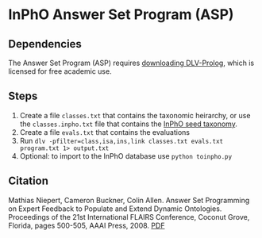 # InPhO Answer Set Program (ASP)

## Dependencies
The Answer Set Program (ASP) requires [downloading DLV-Prolog](http://www.dlvsystem.com/dlv/), which is licensed for free academic use.

## Steps
1.  Create a file `classes.txt` that contains the taxonomic heirarchy, or use the `classes.inpho.txt` file that contains the [InPhO seed taxonomy](http://inpho.cogs.indiana.edu/taxonomy).
2.  Create a file `evals.txt` that contains the evaluations
3.  Run `dlv -pfilter=class,isa,ins,link classes.txt evals.txt program.txt 1> output.txt`
4.  Optional: to import to the InPhO database use `python toinpho.py`

## Citation

Mathias Niepert, Cameron Buckner, Colin Allen. Answer Set Programming on Expert Feedback to Populate and Extend Dynamic Ontologies. Proceedings of the 21st International FLAIRS Conference, Coconut Grove, Florida, pages 500-505, AAAI Press, 2008. [PDF](https://inpho.cogs.indiana.edu/papers/2008-InPhO-flairs.pdf)
